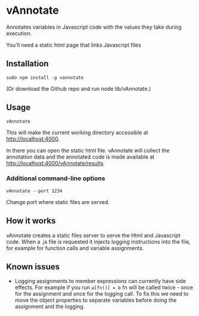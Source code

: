 vAnnotate
=========

Annotates variables in Javascript code with the values they take during execution.

You'll need a static html page that links Javascript files

## Installation

    sudo npm install -g vannotate

(Or download the Github repo and run node lib/vAnnotate.)

## Usage

    vAnnotate

This will make the current working directory accessible at [http://localhost:4000](http://localhost:4000).

In there you can open the static html file. vAnnotate will collect the annotation data and the annotated code is made available at [http://localhost:4000/vAnnotate/results](http://localhost:4000/vAnnotate/results).

### Additional command-line options

    vAnnotate --port 1234

Change port where static files are served.

## How it works

vAnnotate creates a static files server to serve the Html and Javascript code. When a .js file is requested it injects
logging instructions into the file, for example for function calls and variable assignments.

## Known issues

- Logging assignments to member expressions can currently have side effects. For example if you run `a[fn()] = b` fn will be called twice - once for the assignment and once for the logging call.
To fix this we need to move the object properties to separate variables before doing the assignment and the logging.
